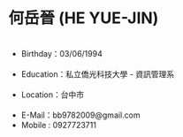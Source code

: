 <h1>  何岳晉 (HE YUE-JIN) </h1>
  <ul>
    <li>Birthday：03/06/1994</li>
    <li>Education：私立僑光科技大學 - 資訊管理系</li>
    <li>Location：台中市</li>
    <li>E-Mail：bb9782009@gmail.com</li>
    <li>Mobile : 0927723711</li>
  </ul>
